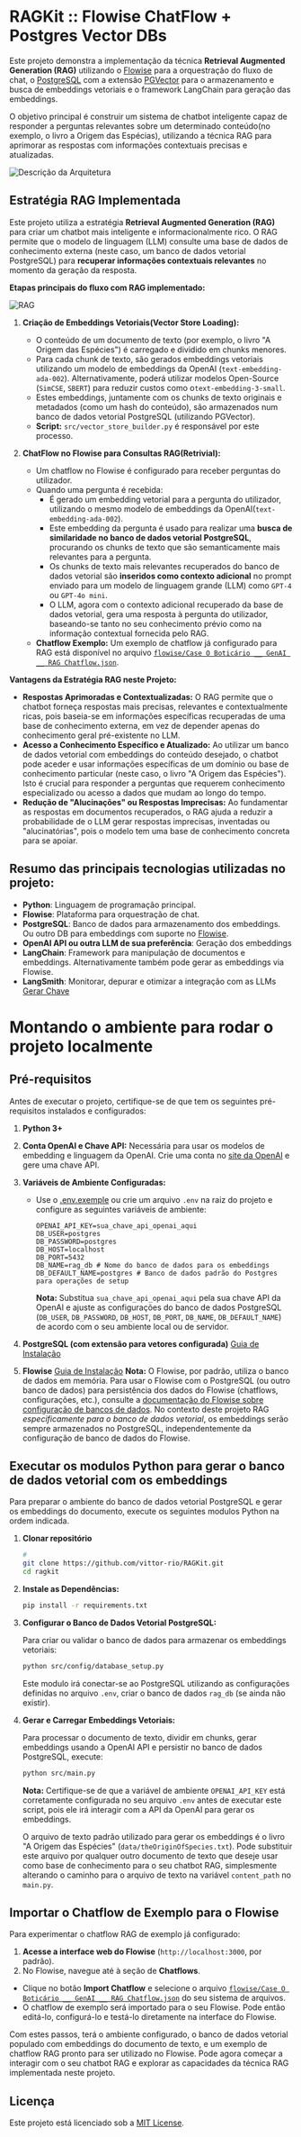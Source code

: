 # RAGKit :: Flowise ChatFlow + Postgres Vector DBs

Este projeto demonstra a implementação da técnica **Retrieval Augmented Generation (RAG)** utilizando o [Flowise](https://flowiseai.com/) para a orquestração do fluxo de chat, o [PostgreSQL](https://www.postgresql.org/) com a extensão [PGVector](https://github.com/pgvector/pgvector) para o armazenamento e busca de embeddings vetoriais e o framework LangChain para geração das embeddings.

O objetivo principal é construir um sistema de chatbot inteligente capaz de responder a perguntas relevantes sobre um determinado conteúdo(no exemplo, o livro a Origem das Espécias), utilizando a técnica RAG para aprimorar as respostas com informações contextuais precisas e atualizadas.

![Descrição da Arquitetura](docs/architecture.png)

## Estratégia RAG Implementada

Este projeto utiliza a estratégia **Retrieval Augmented Generation (RAG)** para criar um chatbot mais inteligente e informacionalmente rico. O RAG permite que o modelo de linguagem (LLM) consulte uma base de dados de conhecimento externa (neste caso, um banco de dados vetorial PostgreSQL) para **recuperar informações contextuais relevantes** no momento da geração da resposta.

**Etapas principais do fluxo com RAG implementado:**

![RAG](docs/rag-flow.png)

1.  **Criação de Embeddings Vetoriais(Vector Store Loading):**
    *   O conteúdo de um documento de texto (por exemplo, o livro "A Origem das Espécies") é carregado e dividido em chunks menores.
    *   Para cada chunk de texto, são gerados embeddings vetoriais utilizando um modelo de embeddings da OpenAI (`text-embedding-ada-002`). Alternativamente, poderá utilizar modelos Open-Source (`SimCSE`, `SBERT`) para reduzir custos como o`text-embedding-3-small`. 
    *   Estes embeddings, juntamente com os chunks de texto originais e metadados (como um hash do conteúdo), são armazenados num banco de dados vetorial PostgreSQL (utilizando PGVector).
    *   **Script:** `src/vector_store_builder.py` é responsável por este processo.

2.  **ChatFlow no Flowise para Consultas RAG(Retrivial):**
    *   Um chatflow no Flowise é configurado para receber perguntas do utilizador.
    *   Quando uma pergunta é recebida:
        *   É gerado um embedding vetorial para a pergunta do utilizador, utilizando o mesmo modelo de embeddings da OpenAI(`text-embedding-ada-002`).
        *   Este embedding da pergunta é usado para realizar uma **busca de similaridade no banco de dados vetorial PostgreSQL**, procurando os chunks de texto que são semanticamente mais relevantes para a pergunta.
        *   Os chunks de texto mais relevantes recuperados do banco de dados vetorial são **inseridos como contexto adicional** no prompt enviado para um modelo de linguagem grande (LLM) como `GPT-4` ou `GPT-4o mini`.
        *   O LLM, agora com o contexto adicional recuperado da base de dados vetorial, gera uma resposta à pergunta do utilizador, baseando-se tanto no seu conhecimento prévio como na informação contextual fornecida pelo RAG.
    *   **Chatflow Exemplo:** Um exemplo de chatflow já configurado para RAG está disponível no arquivo [`flowise/Case O Boticário __ GenAI __ RAG Chatflow.json`](CaseOBoticárioGenAI-RAGChatflow.json).

**Vantagens da Estratégia RAG neste Projeto:**

*   **Respostas Aprimoradas e Contextualizadas:** O RAG permite que o chatbot forneça respostas mais precisas, relevantes e contextualmente ricas, pois baseia-se em informações específicas recuperadas de uma base de conhecimento externa, em vez de depender apenas do conhecimento geral pré-existente no LLM.
*   **Acesso a Conhecimento Específico e Atualizado:** Ao utilizar um banco de dados vetorial com embeddings do conteúdo desejado, o chatbot pode aceder e usar informações específicas de um domínio ou base de conhecimento particular (neste caso, o livro "A Origem das Espécies"). Isto é crucial para responder a perguntas que requerem conhecimento especializado ou acesso a dados que mudam ao longo do tempo.
*   **Redução de "Alucinações" ou Respostas Imprecisas:** Ao fundamentar as respostas em documentos recuperados, o RAG ajuda a reduzir a probabilidade de o LLM gerar respostas imprecisas, inventadas ou "alucinatórias", pois o modelo tem uma base de conhecimento concreta para se apoiar.

## Resumo das principais tecnologias utilizadas no projeto:

* **Python**: Linguagem de programação principal.
* **Flowise**: Plataforma para orquestração de chat.
* **PostgreSQL**: Banco de dados para armazenamento dos embeddings. Ou outro DB para embeddings com suporte no [Flowise](https://docs.flowiseai.com/configuration/databases).
* **OpenAI API ou outra LLM de sua preferência**: Geração dos embeddings 
* **LangChain**: Framework para manipulação de documentos e embeddings. Alternativamente também pode gerar as embeddings via Flowise.
* **LangSmith**: Monitorar, depurar e otimizar a integração com as LLMs [Gerar Chave](https://smith.langchain.com/)


# Montando o ambiente para rodar o projeto localmente

## Pré-requisitos
Antes de executar o projeto, certifique-se de que tem os seguintes pré-requisitos instalados e configurados:
1.  **Python 3+**
2.  **Conta OpenAI e Chave API:**  Necessária para usar os modelos de embedding e linguagem da OpenAI. Crie uma conta no [site da OpenAI](https://www.openai.com/) e gere uma chave API.
3.  **Variáveis de Ambiente Configuradas:**
    *   Use o [.env.exemple](docs/env.exemple) ou crie um arquivo `.env` na raiz do projeto e configure as seguintes variáveis de ambiente:

        ```env
        OPENAI_API_KEY=sua_chave_api_openai_aqui
        DB_USER=postgres
        DB_PASSWORD=postgres
        DB_HOST=localhost
        DB_PORT=5432
        DB_NAME=rag_db # Nome do banco de dados para os embeddings
        DB_DEFAULT_NAME=postgres # Banco de dados padrão do Postgres para operações de setup
        ```

        **Nota:** Substitua `sua_chave_api_openai_aqui` pela sua chave API da OpenAI e ajuste as configurações do banco de dados PostgreSQL (`DB_USER`, `DB_PASSWORD`, `DB_HOST`, `DB_PORT`, `DB_NAME`, `DB_DEFAULT_NAME`) de acordo com o seu ambiente local ou de servidor.
4.  **PostgreSQL (com extensão para vetores configurada)** [Guia de Instalação](https://www.postgresql.org/docs/current/tutorial-install.html)

5.  **Flowise** [Guia de Instalação](https://docs.flowiseai.com/getting-started)
    **Nota:** O Flowise, por padrão, utiliza o banco de dados em memória. Para usar o Flowise com o PostgreSQL (ou outro banco de dados) para persistência dos dados do Flowise (chatflows, configurações, etc.), consulte a [documentação do Flowise sobre configuração de bancos de dados](https://docs.flowiseai.com/configuration/databases). No contexto deste projeto RAG *especificamente para o banco de dados vetorial*, os embeddings serão sempre armazenados no PostgreSQL, independentemente da configuração de banco de dados do Flowise.

## Executar os modulos Python para gerar o banco de dados vetorial com os embeddings

Para preparar o ambiente do banco de dados vetorial PostgreSQL e gerar os embeddings do documento, execute os seguintes modulos Python na ordem indicada.

1.  **Clonar repositório**
    ```bash
    # 
    git clone https://github.com/vittor-rio/RAGKit.git
    cd ragkit
    ```

2.  **Instale as Dependências:**
    ```bash
    pip install -r requirements.txt
    ```

3.  **Configurar o Banco de Dados Vetorial PostgreSQL:**

    Para criar ou validar o banco de dados para armazenar os embeddings vetoriais:

    ```bash
    python src/config/database_setup.py
    ```

    Este modulo irá conectar-se ao PostgreSQL utilizando as configurações definidas no arquivo `.env`, criar o banco de dados `rag_db` (se ainda não existir).

4.  **Gerar e Carregar Embeddings Vetoriais:**

    Para processar o documento de texto, dividir em chunks, gerar embeddings usando a OpenAI API e persistir no banco de dados PostgreSQL, execute:

    ```bash
    python src/main.py
    ```

    **Nota:** Certifique-se de que a variável de ambiente `OPENAI_API_KEY` está corretamente configurada no seu arquivo `.env` antes de executar este script, pois ele irá interagir com a API da OpenAI para gerar os embeddings.

    O arquivo de texto padrão utilizado para gerar os embeddings é o livro "A Origem das Espécies" (`data/theOriginOfSpecies.txt`). Pode substituir este arquivo por qualquer outro documento de texto que deseje usar como base de conhecimento para o seu chatbot RAG, simplesmente alterando o caminho para o arquivo de texto na variável `content_path` no `main.py`.

## Importar o Chatflow de Exemplo para o Flowise

Para experimentar o chatflow RAG de exemplo já configurado:

1.  **Acesse a interface web do Flowise** (`http://localhost:3000`, por padrão).
2.  No Flowise, navegue até à seção de **Chatflows**.
- Clique no botão **Import Chatflow** e selecione o arquivo [`flowise/Case O Boticário __ GenAI __ RAG Chatflow.json`](flowise/Case%20O%20Botic%C3%A1rio%20__%20GenAI%20__%20RAG%20Chatflow.json) do seu sistema de arquivos.
- O chatflow de exemplo será importado para o seu Flowise. Pode então editá-lo, configurá-lo e testá-lo diretamente na interface do Flowise.

Com estes passos, terá o ambiente configurado, o banco de dados vetorial populado com embeddings do documento de texto, e um exemplo de chatflow RAG pronto para ser utilizado no Flowise. Pode agora começar a interagir com o seu chatbot RAG e explorar as capacidades da técnica RAG implementada neste projeto.

## Licença

Este projeto está licenciado sob a [MIT License](https://opensource.org/licenses/MIT).
